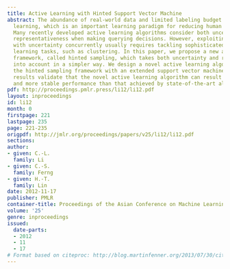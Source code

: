 ```yaml
---
title: Active Learning with Hinted Support Vector Machine
abstract: The abundance of real-world data and limited labeling budget calls for active
  learning, which is an important learning paradigm for reducing human labeling efforts.
  Many recently developed active learning algorithms consider both uncertainty and
  representativeness when making querying decisions. However, exploiting representativeness
  with uncertainty concurrently usually requires tackling sophisticated and challenging
  learning tasks, such as clustering. In this paper, we propose a new active learning
  framework, called hinted sampling, which takes both uncertainty and representativeness
  into account in a simpler way. We design a novel active learning algorithm within
  the hinted sampling framework with an extended support vector machine. Experimental
  results validate that the novel active learning algorithm can result in a better
  and more stable performance than that achieved by state-of-the-art algorithms.
pdf: http://proceedings.pmlr.press/li12/li12.pdf
layout: inproceedings
id: li12
month: 0
firstpage: 221
lastpage: 235
page: 221-235
origpdf: http://jmlr.org/proceedings/papers/v25/li12/li12.pdf
sections: 
author:
- given: C.-L.
  family: Li
- given: C.-S.
  family: Ferng
- given: H.-T.
  family: Lin
date: 2012-11-17
publisher: PMLR
container-title: Proceedings of the Asian Conference on Machine Learning
volume: '25'
genre: inproceedings
issued:
  date-parts:
  - 2012
  - 11
  - 17
# Format based on citeproc: http://blog.martinfenner.org/2013/07/30/citeproc-yaml-for-bibliographies/
---
```

